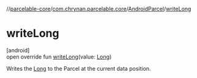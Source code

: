 //[parcelable-core](../../../index.md)/[com.chrynan.parcelable.core](../index.md)/[AndroidParcel](index.md)/[writeLong](write-long.md)

# writeLong

[android]\
open override fun [writeLong](write-long.md)(value: [Long](https://kotlinlang.org/api/latest/jvm/stdlib/kotlin/-long/index.html))

Writes the [Long](write-long.md) to the Parcel at the current data position.

